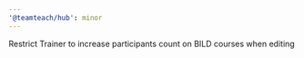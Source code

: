 ```yaml
---
'@teamteach/hub': minor
---
```


Restrict Trainer to increase participants count on BILD courses when editing
